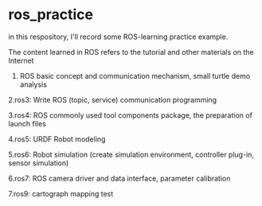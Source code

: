 # ros_practice
in this respository, I'll record some ROS-learning practice example.

The content learned in ROS refers to the tutorial and other materials on the Internet

1. ROS basic concept and communication mechanism, small turtle demo analysis

2.ros3: Write ROS (topic, service) communication programming

3.ros4: ROS commonly used tool components package, the preparation of launch files

4.ros5: URDF Robot modeling

5.ros6: Robot simulation (create simulation environment, controller plug-in, sensor simulation)

6.ros7: ROS camera driver and data interface, parameter calibration

7.ros9: cartograph mapping test 
